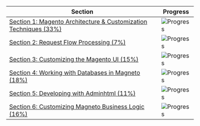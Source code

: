 | Section | Progress |
| ------- | -------- |
| [Section 1: Magento Architecture & Customization Techniques (33%)](sections/section_1.md) | ![Progress](https://progress-bar.dev/9/?title=3/33) |
| [Section 2: Request Flow Processing (7%)](sections/section_2.md) | ![Progress](https://progress-bar.dev/0/?title=0/6) |
| [Section 3: Customizing the Magento UI (15%)](sections/section_3.md) | ![Progress](https://progress-bar.dev/0/?title=0/8) |
| [Section 4: Working with Databases in Magneto (18%)](sections/section_4.md) | ![Progress](https://progress-bar.dev/66/?title=6/9) |
| [Section 5: Developing with Adminhtml (11%)](sections/section_5.md) | ![Progress](https://progress-bar.dev/0/?title=0/10) |
| [Section 6: Customizing Magneto Business Logic (16%)](sections/section_6.md) | ![Progress](https://progress-bar.dev/0/?title=0/5) |

